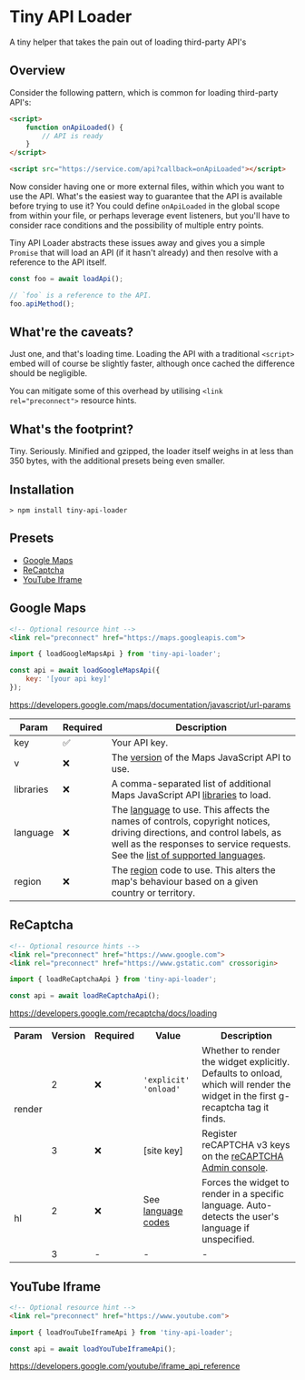 # Tiny API Loader

A tiny helper that takes the pain out of loading third-party API's

## Overview

Consider the following pattern, which is common for loading third-party API's:

```html
<script>
    function onApiLoaded() {
        // API is ready
    }
</script>

<script src="https://service.com/api?callback=onApiLoaded"></script>
```

Now consider having one or more external files, within which you want to use the API. What's the easiest way to guarantee that the API is available before trying to use it? You could define `onApiLoaded` in the global scope from within your file, or perhaps leverage event listeners, but you'll have to consider race conditions and the possibility of multiple entry points.

Tiny API Loader abstracts these issues away and gives you a simple `Promise` that will load an API (if it hasn't already) and then resolve with a reference to the API itself.

```javascript
const foo = await loadApi();

// `foo` is a reference to the API.
foo.apiMethod();
```

## What're the caveats?

Just one, and that's loading time. Loading the API with a traditional `<script>` embed will of course be slightly faster, although once cached the difference should be negligible.

You can mitigate some of this overhead by utilising `<link rel="preconnect">` resource hints.

## What's the footprint?

Tiny. Seriously. Minified and gzipped, the loader itself weighs in at less than 350 bytes, with the additional presets being even smaller.

## Installation

```shell
> npm install tiny-api-loader
```

## Presets

* [Google Maps](#google-maps)
* [ReCaptcha](#recaptcha)
* [YouTube Iframe](#youtube-iframe)

## Google Maps

```html
<!-- Optional resource hint -->
<link rel="preconnect" href="https://maps.googleapis.com">
```

```javascript
import { loadGoogleMapsApi } from 'tiny-api-loader';

const api = await loadGoogleMapsApi({
    key: '[your api key]'
});
```

https://developers.google.com/maps/documentation/javascript/url-params

| Param | Required | Description |
| --- | --- | --- |
| key | ✅ | Your API key. |
| v | ❌ | The [version](https://developers.google.com/maps/documentation/javascript/versions) of the Maps JavaScript API to use. |
| libraries | ❌ | A comma-separated list of additional Maps JavaScript API [libraries](https://developers.google.com/maps/documentation/javascript/libraries) to load. |
| language | ❌ | The [language](https://developers.google.com/maps/documentation/javascript/localization) to use. This affects the names of controls, copyright notices, driving directions, and control labels, as well as the responses to service requests. See the [list of supported languages](https://developers.google.com/maps/faq#languagesupport).
| region | ❌ | The [region](https://developers.google.com/maps/documentation/javascript/localization#Region) code to use. This alters the map's behaviour based on a given country or territory.

## ReCaptcha

```html
<!-- Optional resource hints -->
<link rel="preconnect" href="https://www.google.com">
<link rel="preconnect" href="https://www.gstatic.com" crossorigin>
```

```javascript
import { loadReCaptchaApi } from 'tiny-api-loader';

const api = await loadReCaptchaApi();
```

https://developers.google.com/recaptcha/docs/loading

<table>
    <tr>
        <th>Param</th>
        <th>Version</th>
        <th>Required</th>
        <th>Value</th>
        <th>Description</th>
    </tr>
    <tr>
        <td rowspan="2">render</td>
        <td>2</td>
        <td>❌</td>
        <td>
            <code>'explicit'</code><br>
            <code>'onload'</code>
        </td>
        <td>
            Whether to render the widget explicitly. Defaults to onload, which will render the widget in the first g-recaptcha tag it finds.
        </td>
    </tr>
    <tr>
        <td>3</td>
        <td>❌</td>
        <td>[site key]</td>
        <td>
            Register reCAPTCHA v3 keys on the <a href="https://www.google.com/recaptcha/admin/create">reCAPTCHA Admin console</a>.
        </td>
    </tr>
    <tr>
        <td rowspan="2">hl</td>
        <td>2</td>
        <td>❌</td>
        <td>
            See<a href="https://developers.google.com/recaptcha/docs/language"> language codes</a>
        </td>
        <td>
            Forces the widget to render in a specific language. Auto-detects the user's language if unspecified.
        </td>
    </tr>
    <tr>
        <td>3</td>
        <td>-</td>
        <td>-</td>
        <td>-</td>
    </tr>
</table>

## YouTube Iframe

```html
<!-- Optional resource hint -->
<link rel="preconnect" href="https://www.youtube.com">
```

```javascript
import { loadYouTubeIframeApi } from 'tiny-api-loader';

const api = await loadYouTubeIframeApi();
```

https://developers.google.com/youtube/iframe_api_reference